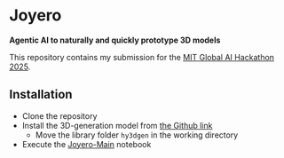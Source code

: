 # Joyero

**Agentic AI to naturally and quickly prototype 3D models**

This repository contains my submission for the [MIT Global AI Hackathon 2025](https://www.globalaihackathon.com/).

## Installation

- Clone the repository
- Install the 3D-generation model from [the Github link](https://github.com/Tencent/Hunyuan3D-2#)
  - Move the library folder `hy3dgen` in the working directory
- Execute the [Joyero-Main](./Joyero-Main.ipynb) notebook